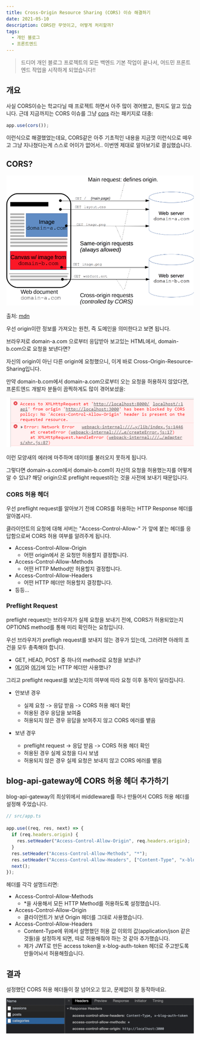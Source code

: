 ```yaml
---
title: Cross-Origin Resource Sharing (CORS) 이슈 해결하기
date: 2021-05-10
description: CORS란 무엇이고, 어떻게 처리할까?
tags:
  - 개인 블로그
  - 프론트엔드
---
```


> 드디어 개인 블로그 프로젝트의 모든 백엔드 기본 작업이 끝나서, 어드민 프론트엔드 작업을 시작하게 되었습니다!!

## 개요

사실 CORS이슈는 학교다닐 때 프로젝트 하면서 아주 많이 겪어봤고, 뭔지도 알고 있습니다. 근데 지금까지는 CORS 이슈를 그냥 [cors](https://www.npmjs.com/package/cors) 라는 패키지로 대충:

```typescript
app.use(cors());
```

이런식으로 해결했었는데요, CORS같은 아주 기초적인 내용을 지금껏 이런식으로 떼우고 그냥 지나쳤다는게 스스로 어이가 없어서.. 이번엔 제대로 알아보기로 결심했습니다.

## CORS?

![](./cors-1.png)

출처: [mdn](https://developer.mozilla.org/ko/docs/Web/HTTP/CORS)

우선 origin이란 정보를 가져오는 원천, 즉 도메인을 의미한다고 보면 됩니다.

브라우저로 domain-a.com 으로부터 응답받아 보고있는 HTML에서, domain-b.com으로 요청을 보낸다면?

자신의 origin이 아닌 다른 origin에 요청했으니, 이게 바로 Cross-Origin-Resource-Sharing입니다.

만약 domain-b.com에서 domain-a.com으로부터 오는 요청을 허용하지 않았다면, 프론트엔드 개발자 분들이 끔찍하게도 많이 겪어보셨을:

![](./cors-2.png)

이런 모양새의 에러에 마주하며 데이터를 불러오지 못하게 됩니다.

그렇다면 domain-a.com에서 domain-b.com이 자신의 요청을 허용했는지를 어떻게 알 수 있냐? 해당 origin으로 preflight request라는 것을 사전에 보내기 때문입니다.

### CORS 허용 헤더

우선 preflight request를 알아보기 전에 CORS를 허용하는 HTTP Response 헤더를 알아봅시다.

클라이언트의 요청에 대해 서버는 "Access-Control-Allow-" 가 앞에 붙는 헤더를 응답함으로써 CORS 허용 여부를 알려주게 됩니다.

- Access-Control-Allow-Origin
  - 어떤 origin에서 온 요청만 허용할지 결정합니다.
- Access-Control-Allow-Methods
  - 어떤 HTTP Method만 허용할지 결정합니다.
- Access-Control-Allow-Headers
  - 어떤 HTTP 헤더만 허용할지 결정합니다.
- 등등...

### Preflight Request

preflight request는 브라우저가 실제 요청을 보내기 전에, CORS가 허용되었는지 OPTIONS method를 통해 미리 확인하는 요청입니다.

우선 브라우저가 prefligh request를 보내지 않는 경우가 있는데, 그러려면 아래의 조건을 모두 충족해야 합니다.

- GET, HEAD, POST 중 하나의 method로 요청을 보냈나?
- [여기](https://fetch.spec.whatwg.org/#forbidden-header-name)와 [여기](https://fetch.spec.whatwg.org/#cors-safelisted-request-header)에 있는 HTTP 헤더만 사용했나?

그리고 preflight request를 보냈는지의 여부에 따라 요청 이후 동작이 달라집니다.

- 안보낸 경우

  - 실제 요청 -> 응답 받음 -> CORS 허용 헤더 확인
  - 허용된 경우 응답을 보여줌
  - 허용되지 않은 경우 응답을 보여주지 않고 CORS 에러를 뱉음

- 보낸 경우
  - preflight request -> 응답 받음 -> CORS 허용 헤더 확인
  - 허용된 경우 실제 요청을 다시 보냄
  - 허용되지 않은 경우 실제 요청은 보내지 않고 CORS 에러를 뱉음

## blog-api-gateway에 CORS 허용 헤더 추가하기

blog-api-gateway의 최상위에서 middleware를 하나 만들어서 CORS 허용 헤더를 설정해 주었습니다.

```typescript
// src/app.ts

app.use((req, res, next) => {
  if (req.headers.origin) {
    res.setHeader("Access-Control-Allow-Origin", req.headers.origin);
  }
  res.setHeader("Access-Control-Allow-Methods", "*");
  res.setHeader("Access-Control-Allow-Headers", ["Content-Type", "x-blog-auth-token"].join(", "));
  next();
});
```

헤더를 각각 설명드리면:

- Access-Control-Allow-Methods
  - \*을 사용해서 모든 HTTP Method를 허용하도록 설정했습니다.
- Access-Control-Allow-Origin
  - 클라이언트가 보낸 Origin 헤더를 그대로 사용했습니다.
- Access-Control-Allow-Headers
  - Content-Type에 위에서 설명했던 허용 값 이외의 값(application/json 같은 것들)을 설정하게 되면, 따로 허용해줘야 하는 것 같아 추가했습니다.
  - 제가 JWT로 만든 access token을 x-blog-auth-token 헤더로 주고받도록 만들어놔서 허용해줬습니다.

## 결과

설정했던 CORS 허용 헤더들이 잘 넘어오고 있고, 문제없이 잘 동작하네요.

![](./result.png)
